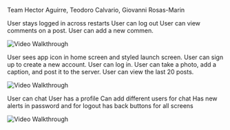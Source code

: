 
Team
Hector Aguirre, Teodoro Calvario, Giovanni Rosas-Marin


User stays logged in across restarts
User can log out
User can view comments on a post. 
User can add a new commen.

<img src='http://g.recordit.co/9ZSxYgZwju.gif' title='Video Walkthrough' width='' alt='Video Walkthrough' />

User sees app icon in home screen and styled launch screen.
User can sign up to create a new account.
User can log in.
User can take a photo, add a caption, and post it to the server.
User can view the last 20 posts. 

<img src='http://g.recordit.co/w0yHDC2Qpl.gif' title='Video Walkthrough' width='' alt='Video Walkthrough' />

User can chat
User has a profile
Can add different users for chat
Has new alerts in password and for logout 
has back buttons for all screens

<img src='http://g.recordit.co/9p7WJvs7yP.gif' title='Video Walkthrough' width='' alt='Video Walkthrough' />

